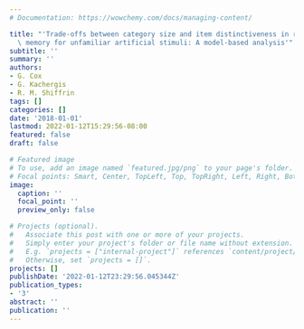 ```yaml
---
# Documentation: https://wowchemy.com/docs/managing-content/

title: "'Trade-offs between category size and item distinctiveness in recognition\
  \ memory for unfamiliar artificial stimuli: A model-based analysis'"
subtitle: ''
summary: ''
authors:
- G. Cox
- G. Kachergis
- R. M. Shiffrin
tags: []
categories: []
date: '2018-01-01'
lastmod: 2022-01-12T15:29:56-08:00
featured: false
draft: false

# Featured image
# To use, add an image named `featured.jpg/png` to your page's folder.
# Focal points: Smart, Center, TopLeft, Top, TopRight, Left, Right, BottomLeft, Bottom, BottomRight.
image:
  caption: ''
  focal_point: ''
  preview_only: false

# Projects (optional).
#   Associate this post with one or more of your projects.
#   Simply enter your project's folder or file name without extension.
#   E.g. `projects = ["internal-project"]` references `content/project/deep-learning/index.md`.
#   Otherwise, set `projects = []`.
projects: []
publishDate: '2022-01-12T23:29:56.045344Z'
publication_types:
- '3'
abstract: ''
publication: ''
---
```

